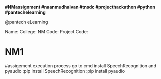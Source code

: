 <b>#NMassignment #naanmudhalvan #tnsdc #projecthackathon #python #pantechelearning</b>

@pantech eLearning

Name:
College:
NM Code:
Project Code:


# NM1
#assigement execution process
go to cmd install SpeechRecognition and   pyaudio
     :pip install SpeechRecognition
     :pip install pyaudio
 
